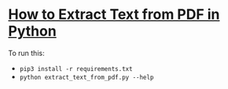 # [How to Extract Text from PDF in Python](https://www.thepythoncode.com/article/extract-text-from-pdf-in-python)
To run this:
- `pip3 install -r requirements.txt`
- `python extract_text_from_pdf.py --help`